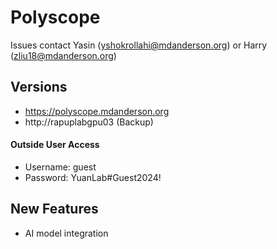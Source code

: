 # Polyscope 

Issues contact Yasin (yshokrollahi@mdanderson.org) or Harry (zliu18@mdanderson.org)


## Versions
- https://polyscope.mdanderson.org
- http://rapuplabgpu03 (Backup)

#### Outside User Access
- Username: guest
- Password: YuanLab#Guest2024!


## New Features
- AI model integration
